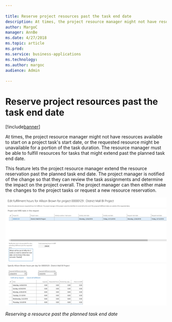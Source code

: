 ```yaml
---

title: Reserve project resources past the task end date
description: At times, the project resource manager might not have resources available to start on a project task's start date, or the requested resource might be unavailable for a portion of the task duration.
author: MargoC
manager: AnnBe
ms.date: 4/27/2018
ms.topic: article
ms.prod: 
ms.service: business-applications
ms.technology: 
ms.author: margoc
audience: Admin

---
```

#  Reserve project resources past the task end date




[!include[banner](../../../includes/banner.md)]

At times, the project resource manager might not have resources available to
start on a project task's start date, or the requested resource might be
unavailable for a portion of the task duration. The resource manager must be
able to fulfill resources for tasks that might extend past the planned task end
date.

This feature lets the project resource manager extend the resource reservation
past the planned task end date. The project manager is notified of the change so
that they can review the task assignments and determine the impact on the
project overall. The project manager can then either make the changes to the
project tasks or request a new resource reservation.

![A screenshot demonstrating reserving a resource past the planned task end date ](media/reserve-project-resources-past-task-end-date-1.png "A screenshot demonstrating reserving a resource past the planned task end date ")
<!-- FO_ReservePastTaskDate_A.png -->


*Reserving a resource past the planned task end date*
